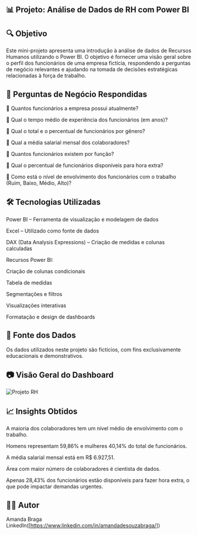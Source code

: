 📊 Projeto: Análise de Dados de RH com Power BI
---
🔍 Objetivo
---
Este mini-projeto apresenta uma introdução à análise de dados de Recursos Humanos utilizando o Power BI. O objetivo é fornecer uma visão geral sobre o perfil dos funcionários de uma empresa fictícia, respondendo a perguntas de negócio relevantes e ajudando na tomada de decisões estratégicas relacionadas à força de trabalho.

🧩 Perguntas de Negócio Respondidas
---
📌 Quantos funcionários a empresa possui atualmente?

📌 Qual o tempo médio de experiência dos funcionários (em anos)?

📌 Qual o total e o percentual de funcionários por gênero?

📌 Qual a média salarial mensal dos colaboradores?

📌 Quantos funcionários existem por função?

📌 Qual o percentual de funcionários disponíveis para hora extra?

📌 Como está o nível de envolvimento dos funcionários com o trabalho (Ruim, Baixo, Médio, Alto)?

🛠️ Tecnologias Utilizadas
---
Power BI – Ferramenta de visualização e modelagem de dados

Excel – Utilizado como fonte de dados

DAX (Data Analysis Expressions) – Criação de medidas e colunas calculadas

Recursos Power BI:

Criação de colunas condicionais

Tabela de medidas

Segmentações e filtros

Visualizações interativas

Formatação e design de dashboards

📂 Fonte dos Dados
---
Os dados utilizados neste projeto são fictícios, com fins exclusivamente educacionais e demonstrativos.

📷 Visão Geral do Dashboard
---
![Projeto RH](https://github.com/user-attachments/assets/0ebfdeba-e846-4cfb-b6ed-35656fa8cd0d)

📈 Insights Obtidos
---
A maioria dos colaboradores tem um nível médio de envolvimento com o trabalho.

Homens representam 59,86% e mulheres 40,14% do total de funcionários.

A média salarial mensal está em R$ 6.927,51.

Área com maior número de colaboradores é cientista de dados.

Apenas 28,43% dos funcionários estão disponíveis para fazer hora extra, o que pode impactar demandas urgentes.

👩‍💻 Autor
---
Amanda Braga
LinkedIn([https://www.linkedin.com/in/amandadesouzabraga/])
